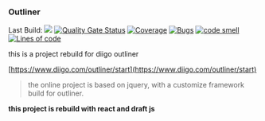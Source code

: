 ### Outliner

Last Build: ![](https://github.com/Yixi/outliner/workflows/Test%20and%20deploy/badge.svg)
[![Quality Gate Status](https://sonarcloud.io/api/project_badges/measure?project=Yixi_outliner&metric=alert_status)](https://sonarcloud.io/dashboard?id=Yixi_outliner)
[![Coverage](https://sonarcloud.io/api/project_badges/measure?project=Yixi_outliner&metric=coverage)](https://sonarcloud.io/dashboard?id=Yixi_outliner)
[![Bugs](https://sonarcloud.io/api/project_badges/measure?project=Yixi_outliner&metric=bugs)](https://sonarcloud.io/dashboard?id=Yixi_outliner)
[![code smell](https://sonarcloud.io/api/project_badges/measure?project=Yixi_outliner&metric=code_smells)](https://sonarcloud.io/dashboard?id=Yixi_outliner)
[![Lines of code](https://sonarcloud.io/api/project_badges/measure?project=Yixi_outliner&metric=ncloc)](https://sonarcloud.io/dashboard?id=Yixi_outliner)

this is a project rebuild for diigo outliner

[https://www.diigo.com/outliner/start](https://www.diigo.com/outliner/start)

> the online project is based on jquery, with a customize framework build for outliner.

**this project is rebuild with react and draft js**
